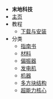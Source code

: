 - **末地科技**
- [主页](./)
- 教程
    - [下载与安装](./Install-transcendence)
- 分类
    - [指南书](./Info)
    - [材料](./Material)
	- [偏振器](./Polarizer)
    - [发电机](./Generators)
    - [机器](./Machines)
    - [多方块结构](./Multiblocks)
    - [超能力核心](./Daxi)
